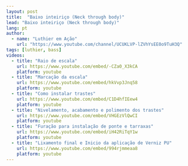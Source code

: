 ```yaml
---
layout: post
title:  "Baixo inteiriço (Neck through body)"
lead: "Baixo inteiriço (Neck through body)"
lang: pt
author:
  - name: "Luthier em Ação"
    url: "https://www.youtube.com/channel/UCUKLVP-lZVhYsEE0o9TuH3Q"
tags: [luthier, bass]
videos:
  - title: "Raio de escala"
    url: https://www.youtube.com/embed/-CZa0_X3kCA
    platform: youtube
  - title: "Marcação da escala"
    url: https://www.youtube.com/embed/hkVvp3Jnq58
    platform: youtube
  - title: "Como instalar trastes"
    url: https://www.youtube.com/embed/C1D4hfIEew4
    platform: youtube
  - title: "Nivelamento, acabamento e polimento dos trastes"
    url: https://www.youtube.com/embed/VHGEzVlQwCI
    platform: youtube
  - title: "Furação para instalação de ponte e tarraxas"
    url: https://www.youtube.com/embed/iH42RiTqY1w
    platform: youtube
  - title: "Lixamento final e Inicio da aplicação de Verniz PU"
    url: https://www.youtube.com/embed/994rjmmeaa8
    platform: youtube
---
```

